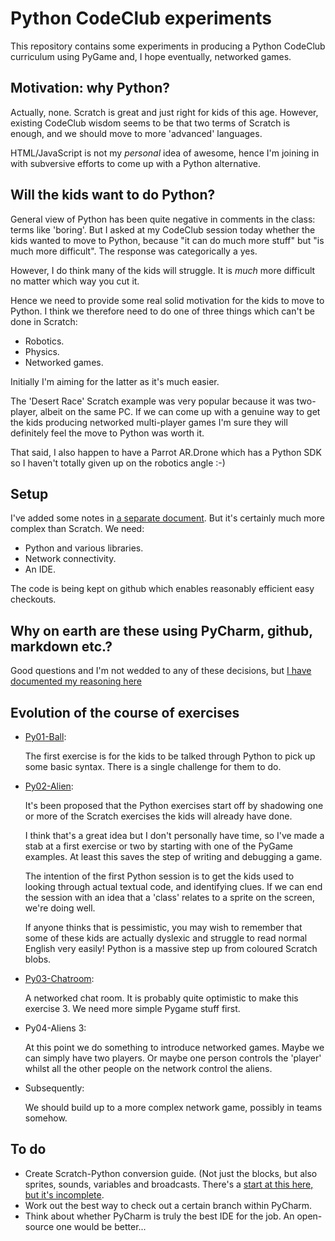 Python CodeClub experiments
============================

This repository contains some experiments in producing a Python CodeClub curriculum
using PyGame and, I hope eventually, networked games.

Motivation: why Python?
---------

Actually, none. Scratch is great and just right for kids of this age. However, existing CodeClub wisdom seems to be that two terms of Scratch is enough, and we should move to more 'advanced' languages.

HTML/JavaScript is not my _personal_ idea of awesome, hence I'm joining in with subversive efforts to come up with a Python alternative.

Will the kids want to do Python?
------------------------

General view of Python has been quite negative in comments in the class: terms like 'boring'. But I asked at my CodeClub session today whether the kids wanted to move to Python, because "it can do much more stuff" but "is much more difficult". The response was categorically a yes.

However, I do think many of the kids will struggle. It is _much_ more difficult no matter which way you cut it.

Hence we need to provide some real solid motivation for the kids to move to Python. I think we therefore need to do one of three things which can't be done in Scratch:

* Robotics.
* Physics.
* Networked games.

Initially I'm aiming for the latter as it's much easier.

The 'Desert Race' Scratch example was very popular because it was two-player, albeit on the same PC. If we can come up with a genuine way to get the kids producing networked multi-player games I'm sure they will definitely feel the move to Python was worth it.

That said, I also happen to have a Parrot AR.Drone which has a Python SDK so I haven't totally given up on the robotics angle :-)

Setup
------

I've added some notes in [a separate document](setup/setup.md). But it's certainly much more complex than Scratch. We need:

* Python and various libraries.
* Network connectivity.
* An IDE.

The code is being kept on github which enables reasonably efficient easy checkouts.

Why on earth are these using PyCharm, github, markdown etc.?
---------------------------------------
Good questions and I'm not wedded to any of these decisions, but [I have documented my reasoning here](setup/rationale.md)


Evolution of the course of exercises
---------------------------------------

* [Py01-Ball](exercises/Py01-Ball/docs/README.md):

  The first exercise is for the kids to be talked through Python to pick up some basic syntax. There is a single challenge for them to do.

* [Py02-Alien](exercises/Py02-Alien/docs/README.md):

  It's been proposed that the Python exercises start off by shadowing one or more of the Scratch exercises the kids will already have done.

  I think that's a great idea but I don't personally have time, so I've made a stab at a first exercise or two by starting with one of the PyGame examples. At least this saves the step of writing and debugging a game.

	The intention of the first Python session is to get the kids used to looking through actual textual code, and identifying clues. If we can end the session with an idea that a 'class' relates to a sprite on the screen, we're doing well.

	If anyone thinks that is pessimistic, you may wish to remember that some of these kids are actually dyslexic and struggle to read normal English very easily! Python is a massive step up from coloured Scratch blobs.

* [Py03-Chatroom](exercises/Py03-Chatroom/docs/README.md):

  A networked chat room. It is probably quite optimistic to make this exercise 3. We need more simple Pygame stuff first.

* Py04-Aliens 3:

  At this point we do something to introduce networked games. Maybe we can simply have two players. Or maybe one person controls the 'player' whilst all the other people on the network control the aliens.

* Subsequently:

  We should build up to a more complex network game, possibly in teams somehow.

To do
------

* Create Scratch-Python conversion guide. (Not just the blocks, but also sprites, sounds, variables and broadcasts. There's a [start at this here, but it's incomplete](docs/scratch-python-cheatsheet/README.md).
* Work out the best way to check out a certain branch within PyCharm.
* Think about whether PyCharm is truly the best IDE for the job. An open-source one would be better...
